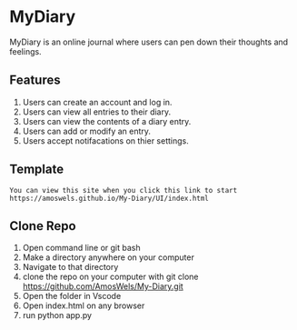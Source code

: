 # MyDiary
 MyDiary is an online journal where users can pen down their thoughts and feelings.

## Features
1. Users can create an account and log in.
2. Users can view all entries to their diary.
3. Users can view the contents of a diary entry.
4. Users can add or modify an entry.
5. Users accept notifacations on thier settings.

## Template
    You can view this site when you click this link to start https://amoswels.github.io/My-Diary/UI/index.html
 
## Clone Repo 
1. Open command line or git bash
2. Make a directory anywhere on your computer
3. Navigate to that directory
4. clone the repo on your computer with git clone https://github.com/AmosWels/My-Diary.git
5. Open the folder in Vscode
6. Open index.html on any browser
7. run python app.py


